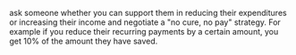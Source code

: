ask someone whether you can support them in reducing their expenditures or increasing their income and negotiate a "no cure, no pay" strategy. For example if you reduce their recurring payments by a certain amount, you get 10% of the amount they have saved.
